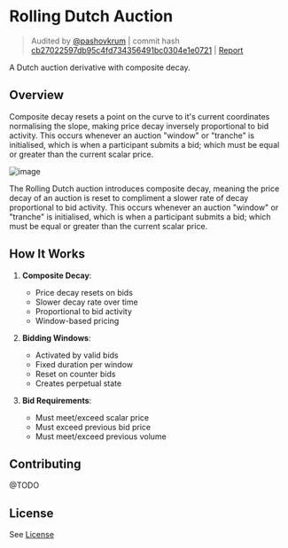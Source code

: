 # Rolling Dutch Auction

> Audited by [@pashovkrum]() | commit hash [cb27022597db95c4fd734356491bc0304e1e0721]() | [Report](./AUDIT.md)

A Dutch auction derivative with composite decay.

## Overview

Composite decay resets a point on the curve to it's current coordinates normalising the slope, making price decay inversely proportional to bid activity. This occurs whenever an auction "window" or "tranche" is initialised, which is when a participant submits a bid; which must be equal or greater than the current scalar price.

![image](https://i.imgur.com/uo1YECe.png)

The Rolling Dutch auction introduces composite decay, meaning the price decay of an auction is reset to compliment a slower rate of decay proportional to bid activity. This occurs whenever an auction "window" or "tranche" is initialised, which is when a participant submits a bid; which must be equal or greater than the current scalar price.

## How It Works

1. **Composite Decay**:
   - Price decay resets on bids
   - Slower decay rate over time
   - Proportional to bid activity
   - Window-based pricing

2. **Bidding Windows**:
   - Activated by valid bids
   - Fixed duration per window
   - Reset on counter bids
   - Creates perpetual state

3. **Bid Requirements**:
   - Must meet/exceed scalar price
   - Must exceed previous bid price
   - Must meet/exceed previous volume

## Contributing

@TODO

## License

See [License](./LICENSE)
